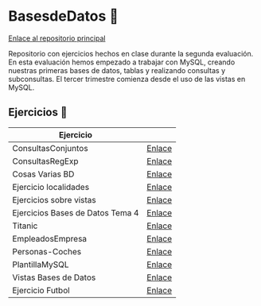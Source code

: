 # BasesdeDatos :floppy_disk:

[Enlace al repositorio principal](https://github.com/MateoCarballo/Principal)

Repositorio con ejercicios hechos en clase durante la segunda evaluación. En esta evaluación hemos empezado a trabajar con MySQL, creando nuestras primeras bases de datos, tablas y realizando consultas y subconsultas. El tercer trimestre comienza desde el uso de las vistas en MySQL.

## Ejercicios :dolphin:

| Ejercicio                    |                                      |
|------------------------------|--------------------------------------|
| ConsultasConjuntos           | [Enlace](./ConsultasConjuntos/)       |
| ConsultasRegExp              | [Enlace](./Consultas-regexp--like/)   |
| Cosas Varias BD              | [Enlace](./Cosas-Varias-20BD/)        |
| Ejercicio localidades        | [Enlace](./Ejercicio-localidades-provincias-comunidades/) |
| Ejercicios sobre vistas      | [Enlace](./Ejercicios%20sobre%20vistas/) |
| Ejercicios Bases de Datos Tema 4 | [Enlace](./Ej-Tema-4/)                |
| Titanic                      | [Enlace](./Titanic/)                  |
| EmpleadosEmpresa             | [Enlace](./EmpleadosEmpresa/)         |
| Personas-Coches              | [Enlace](./Personas-Coches/)          |
| PlantillaMySQL               | [Enlace](./PlantillaMySQL/)           |
| Vistas Bases de Datos        | [Enlace](./Vistas-Bases-de-Datos/)    |
| Ejercicio Futbol             | [Enlace](./Ejercicio%20Furbol/)|
<!--TODO 
Reorganizar direcciones tabla
>
